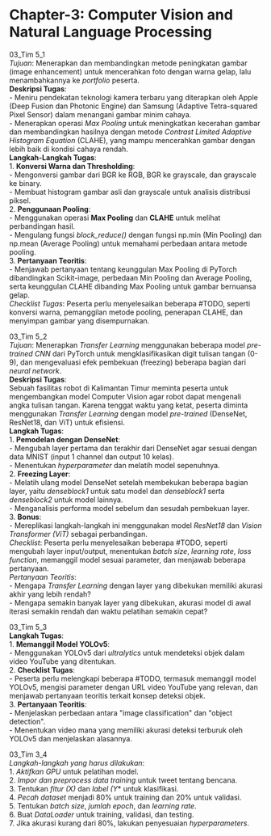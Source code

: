 # Chapter-3: Computer Vision and Natural Language Processing<br>
03_Tim 5_1<br>
    *Tujuan*: Menerapkan dan membandingkan metode peningkatan gambar (image enhancement) untuk mencerahkan foto dengan warna gelap, lalu menambahkannya ke *portfolio* peserta.<br>
        **Deskripsi Tugas**:<br>
        - Meniru pendekatan teknologi kamera terbaru yang diterapkan oleh Apple (Deep Fusion dan Photonic Engine) dan Samsung (Adaptive Tetra-squared Pixel Sensor) dalam menangani gambar minim cahaya.<br>
        - Menerapkan operasi *Max Pooling* untuk meningkatkan kecerahan gambar dan membandingkan hasilnya dengan metode *Contrast Limited Adaptive Histogram Equation* (CLAHE), yang mampu mencerahkan gambar dengan lebih baik di kondisi cahaya rendah.<br>
        **Langkah-Langkah Tugas**:<br>
        1. **Konversi Warna dan Thresholding**:<br>
        - Mengonversi gambar dari BGR ke RGB, BGR ke grayscale, dan grayscale ke binary.<br>
        - Membuat histogram gambar asli dan grayscale untuk analisis distribusi piksel.<br>
        2. **Penggunaan Pooling**:<br>
        - Menggunakan operasi **Max Pooling** dan **CLAHE** untuk melihat perbandingan hasil.<br>
        - Mengulang fungsi *block_reduce()* dengan fungsi np.min (Min Pooling) dan np.mean (Average Pooling) untuk memahami perbedaan antara metode pooling.<br>
        3. **Pertanyaan Teoritis**:<br>
        - Menjawab pertanyaan tentang keunggulan Max Pooling di PyTorch dibandingkan Scikit-image, perbedaan Min Pooling dan Average Pooling, serta keunggulan CLAHE dibanding Max Pooling untuk gambar bernuansa gelap.<br>
    *Checklist Tugas*: Peserta perlu menyelesaikan beberapa #TODO, seperti konversi warna, pemanggilan metode pooling, penerapan CLAHE, dan menyimpan gambar yang disempurnakan.<br>

03_Tim 5_2<br>
    *Tujuan*: Menerapkan *Transfer Learning* menggunakan beberapa model *pre-trained CNN* dari PyTorch untuk mengklasifikasikan digit tulisan tangan (0-9), dan mengevaluasi efek pembekuan (freezing) beberapa bagian dari *neural network*.<br>
        **Deskripsi Tugas**:<br>
        Sebuah fasilitas robot di Kalimantan Timur meminta peserta untuk mengembangkan model Computer Vision agar robot dapat mengenali angka tulisan tangan. Karena tenggat waktu yang ketat, peserta diminta menggunakan *Transfer Learning* dengan model *pre-trained* (DenseNet, ResNet18, dan ViT) untuk efisiensi.<br>
        **Langkah Tugas**:<br>
        1. **Pemodelan dengan DenseNet**:<br>
        - Mengubah layer pertama dan terakhir dari DenseNet agar sesuai dengan data MNIST (input 1 channel dan output 10 kelas).<br>
        - Menentukan *hyperparameter* dan melatih model sepenuhnya.<br>
        2. **Freezing Layer**:<br>
        - Melatih ulang model DenseNet setelah membekukan beberapa bagian layer, yaitu *denseblock1* untuk satu model dan *denseblock1* serta *denseblock2* untuk model lainnya.<br>
        - Menganalisis performa model sebelum dan sesudah pembekuan layer.<br>
        3. **Bonus**:<br>
        - Mereplikasi langkah-langkah ini menggunakan model *ResNet18* dan *Vision Transformer (ViT)* sebagai perbandingan.<br>
    *Checklist*: Peserta perlu menyelesaikan beberapa #TODO, seperti mengubah layer input/output, menentukan *batch size*, *learning rate*, *loss function*, memanggil model sesuai parameter, dan menjawab beberapa pertanyaan.<br>
    *Pertanyaan Teoritis*:<br>
    - Mengapa *Transfer Learning* dengan layer yang dibekukan memiliki akurasi akhir yang lebih rendah?<br>
    - Mengapa semakin banyak layer yang dibekukan, akurasi model di awal iterasi semakin rendah dan waktu pelatihan semakin cepat?<br>

03_Tim 5_3<br>
        **Langkah Tugas**:<br>
        1. **Memanggil Model YOLOv5**: <br>
      - Menggunakan YOLOv5 dari *ultralytics* untuk mendeteksi objek dalam video YouTube yang ditentukan.<br>
      2. **Checklist Tugas**:<br>
    - Peserta perlu melengkapi beberapa #TODO, termasuk memanggil model YOLOv5, mengisi parameter dengan URL video YouTube yang relevan, dan menjawab pertanyaan teoritis terkait konsep deteksi objek.<br>
        3. **Pertanyaan Teoritis**:<br>
     - Menjelaskan perbedaan antara "image classification" dan "object detection".<br>
    - Menentukan video mana yang memiliki akurasi deteksi terburuk oleh YOLOv5 dan menjelaskan alasannya.<br>

03_Tim 3_4<br>
        *Langkah-langkah yang harus dilakukan*:<br>
        1. *Aktifkan GPU* untuk pelatihan model.<br>
        2. *Impor dan preprocess data training* untuk tweet tentang bencana.<br>
        3. Tentukan *fitur (X)* dan *label (Y** untuk klasifikasi.<br>
        4. *Pecah dataset* menjadi 80% untuk training dan 20% untuk validasi.<br>
        5. Tentukan *batch size*, *jumlah epoch*, dan *learning rate*.<br>
        6. Buat *DataLoader* untuk training, validasi, dan testing.<br>
        7. Jika akurasi kurang dari 80%, lakukan penyesuaian *hyperparameters*.<br>
